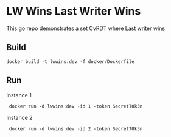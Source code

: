 # LW Wins  Last Writer Wins

This go repo demonstrates a set CvRDT where Last writer wins
## Build

```docker build -t lwwins:dev -f docker/Dockerfile ```

## Run

Instance 1

``` docker run -d lwwins:dev -id 1 -token SecretT0k3n```

Instance 2

``` docker run -d lwwins:dev -id 2 -token SecretT0k3n```